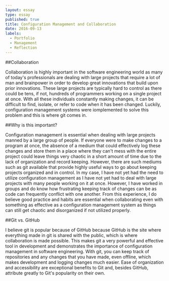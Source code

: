 ```yaml
---
layout: essay
type: essay
published: true
title: Configuration Management and Collaboration
date: 2016-09-13
labels:
  - Portfolio
  - Management
  - Reflection
--- 
```

##Collaboration

Collaboration is highly important in the software engineering world as many of today's professionals are dealing with large projects that require a lot of man and brainpower in order to develop great innovations that build upon prior innovations. These large projects are typically hard to control as there could be tens, if not, hundreds of programmers working on a single project at once. With all these individuals constantly making changes, it can be difficult to find, isolate, or refer to code when it has been changed. Luckily, configuration management systems were iomplemented to solve this problem and this is where git comes in. 

##Why is this important?

Configuration management is essential when dealing with large projects manned by a large group of people. If everyone were to make changes to a program at once, the absence of a medium that could effectively log these changes and store them in a place where they can't mess with the entire project could leave things very chaotic in a short amount of time due to the lack of organization and record keeping. However, there are such mediums such as git available that provide highly useful ways to go about keeping projects organized and in control. In my case, I have not yet had the need to utilize configuration management as I have not yet had to deal with large projects with many people working on it at once. However, I have worked in groups and do know how frustrating keeping track of changes can be as code can frequently conflict with one another. From this experience, I do believe good practice and habits are essential when collaborating even with something as effective as a configuration management system as things can still get chaotic and disorganized if not utilized properly.

##Git vs. GitHub

I believe git is popular because of GitHub because GitHub is the site where everything made in git is shared with the public, which is where collaboration is made possible. This makes git a very powerful and effective tool in development and demonstrates the importance of configuration management in software engineering. With git, you can keep track of repositories and any changes that you have made, even offline, which makes development and logging changes much easier. Ease of organization and accessibility are exceptional benefits to Git and, besides GitHub, attribute greatly to Git's popularity on their own.   
